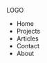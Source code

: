 <!DOCTYPE html>
<html>
  <head>
    <title>Page Title</title>
    <meta charset="utc_8">
  </head>
  <body>
    <div id="container">
      <div id="logo"> 
        <p>
          LOGO
        </p>
      </div>
      <div id="menu">
        <nav>
          <ul>
            <li>Home</li>
            <li>Projects</li>
            <li>Articles</li>
            <li>Contact</li>
            <li>About</li>
          </ul>
        </nav> 
      </div> 
    </div>
  </body>
</html>
